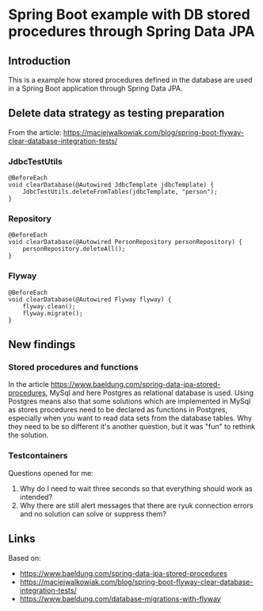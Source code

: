 # Spring Boot example with DB stored procedures through Spring Data JPA
## Introduction
This is a example how stored procedures defined in the database are used in a Spring Boot application through Spring
Data JPA.
## Delete data strategy as testing preparation
From the article: https://maciejwalkowiak.com/blog/spring-boot-flyway-clear-database-integration-tests/
### JdbcTestUtils
    @BeforeEach
    void clearDatabase(@Autowired JdbcTemplate jdbcTemplate) {
        JdbcTestUtils.deleteFromTables(jdbcTemplate, "person");
    }
### Repository
    @BeforeEach
    void clearDatabase(@Autowired PersonRepository personRepository) {
        personRepository.deleteAll();
    }
### Flyway
	@BeforeEach
	void clearDatabase(@Autowired Flyway flyway) {
		flyway.clean();
		flyway.migrate();
	}
## New findings
### Stored procedures and functions
In the article https://www.baeldung.com/spring-data-jpa-stored-procedures, MySql and here Postgres as relational database is used.
Using Postgres means also that some solutions which are implemented in MySql as stores procedures need to be declared as functions in Postgres, especially when you want to read data sets from the database tables. Why they need to be so different it's another question, but it was "fun" to rethink the solution. 
### Testcontainers
Questions opened for me:
1. Why do I need to wait three seconds so that everything should work as intended?
2. Why there are still alert messages that there are ryuk connection errors and no solution can solve or suppress them? 
## Links
Based on:
* https://www.baeldung.com/spring-data-jpa-stored-procedures
* https://maciejwalkowiak.com/blog/spring-boot-flyway-clear-database-integration-tests/
* https://www.baeldung.com/database-migrations-with-flyway
